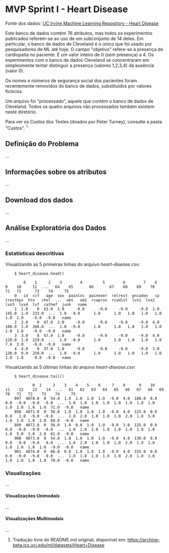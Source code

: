 # MVP Sprint I - Heart Disease

Fonte dos dados: [ UC Irvine Machine Learning Repository - Heart Disease ]( https://archive-beta.ics.uci.edu/dataset/45/heart+disease )

Este banco de dados contém 76 atributos, mas todos os experimentos publicados referem-se ao uso de um subconjunto de 14 deles. Em particular, o banco de dados de Cleveland é o único que foi usado por pesquisadores de ML até hoje. O campo "objetivo" refere-se à presença de cardiopatia no paciente. É um valor inteiro de 0 (sem presença) a 4. Os experimentos com o banco de dados Cleveland se concentraram em simplesmente tentar distinguir a presença (valores 1,2,3,4) da ausência (valor 0).
   
Os nomes e números de segurança social dos pacientes foram recentemente removidos do banco de dados, substituídos por valores fictícios.

Um arquivo foi "processado", aquele que contém o banco de dados de Cleveland. Todos os quatro arquivos não processados também existem neste diretório.

Para ver os Custos dos Testes (doados por Peter Turney), consulte a pasta "Custos". <sup>1</sup>

## Definição do Problema

...

## Informações sobre os atributos

...

## Download dos dados

...

## Análise Exploratória dos Dados

...

### Estatísticas descritivas

Visualizando as 5 primeiras linhas do arquivo *heart-disease.csv*:

        $ heart_disease.head()

            0    1     2    3        4         5        6        7    8         9    10     11  ...   64    65       66       67    68    69    70    71   72      73    74     75
        0   id  ccf   age  sex  painloc  painexer  relrest  pncaden   cp  trestbps  htn   chol  ...  om1   om2  rcaprox  rcadist  lvx1  lvx2  lvx3  lvx4  lvf  cathef  junk   name
        1  1.0    0  63.0  1.0     -9.0      -9.0     -9.0     -9.0  1.0     145.0  1.0  233.0  ...  1.0  -9.0      1.0      1.0   1.0   1.0   1.0   1.0  1.0    -9.0  -9.0   name
        2  2.0    0  67.0  1.0     -9.0      -9.0     -9.0     -9.0  4.0     160.0  1.0  286.0  ...  1.0  -9.0      1.0      1.0   1.0   1.0   1.0   1.0  1.0    -9.0  -9.0   name
        3  3.0    0  67.0  1.0     -9.0      -9.0     -9.0     -9.0  4.0     120.0  1.0  229.0  ...  1.0  -9.0      2.0      2.0   1.0   1.0   1.0   7.0  3.0    -9.0  -9.0   name
        4  4.0    0  37.0  1.0     -9.0      -9.0     -9.0     -9.0  3.0     130.0  0.0  250.0  ...  1.0  -9.0      1.0      1.0   1.0   1.0   1.0   1.0  1.0    -9.0  -9.0   name

Visualizando as 5 últimas linhas do arquivo *heart-disease.csv*:

        $ heart_disease.tail()

                0  1     2    3    4    5    6     7    8      9    10   11    12    13    14  ...   61   62   63   64   65   66   67   68   69   70   71   72    73    74     75
        897  4070.0  0  54.0  1.0  1.0  1.0  1.0  -9.0  4.0  180.0  0.0  0.0  -9.0  -9.0  -9.0  ...  1.0  1.0  1.0  1.0  1.0  1.0  1.0  1.0  1.0  1.0  1.0  1.0  71.0  -9.0   name
        898  4071.0  0  56.0  1.0  1.0  1.0  1.0  -9.0  4.0  125.0  0.0  0.0   1.0  -9.0  -9.0  ...  1.0  2.0  1.0  1.0  1.0  2.0  1.0  5.0  1.0  1.0  1.0  2.0  68.0  -9.0   name
        899  4072.0  0  56.0  1.0  0.0  1.0  1.0  -9.0  3.0  125.0  0.0  0.0  -9.0  -9.0  -9.0  ...  1.0  1.0  2.0  1.0  1.0  1.0  1.0  1.0  1.0  5.0  3.0  2.0  61.0  -9.0   name
        900  4073.0  0  54.0  1.0  1.0  1.0  1.0  -9.0  4.0  130.0  0.0  0.0  -9.0  -9.0  -9.0  ...  1.0  2.0  1.0  1.0  1.0  2.0  1.0  1.0  1.0  1.0  1.0  1.0  -9.0  -9.0   name
        901  4074.0  0  66.0  0.0  1.0  1.0  1.0  -9.0  4.0  155.0  0.0  0.0  -9.0  -9.0  -9.0  ...  1.0  1.0  1.0  1.0  1.0  2.0  1.0  1.0  1.0  1.0  1.0  1.0  70.0  -9.0   name

### Visualizações
...

#### Visualizações Unimodais
...

#### Visualizações Multimodais
...

1. Tradução livre do README.md original, disponível em: https://archive-beta.ics.uci.edu/ml/datasets/Heart+Disease